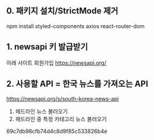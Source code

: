 ## 0. 패키지 설치/StrictMode 제거
npm install styled-components axios react-router-dom

## 1. newsapi 키 발급받기
아래 사이트 회원가입
https://newsapi.org/

## 2. 사용할 API = 한국 뉴스를 가져오는 API
https://newsapi.org/s/south-korea-news-api
1) 헤드라인 뉴스 불러오기
2) 헤드라인 중 특정 카테고리 뉴스 불러오기

69c7db98cfb74d4c8d9f85c533826b4e